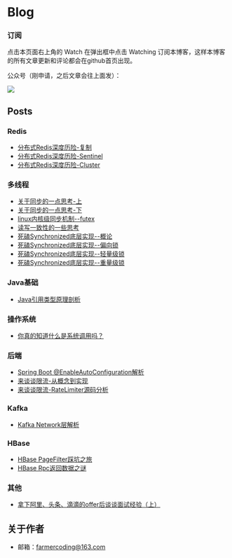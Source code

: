Blog
========

### 订阅
点击本页面右上角的 Watch 在弹出框中点击 Watching 订阅本博客，这样本博客的所有文章更新和评论都会在github首页出现。


公众号（刚申请，之后文章会往上面发）：



![](https://user-gold-cdn.xitu.io/2019/3/18/1698e410bc0a5c37?w=258&h=258&f=jpeg&s=27618)



## Posts

### Redis

- [分布式Redis深度历险-复制](https://github.com/farmerjohngit/myblog/issues/1)
- [分布式Redis深度历险-Sentinel](https://github.com/farmerjohngit/myblog/issues/2)
- [分布式Redis深度历险-Cluster](https://github.com/farmerjohngit/myblog/issues/5)

### 多线程

- [关于同步的一点思考-上](https://github.com/farmerjohngit/myblog/issues/6)
- [关于同步的一点思考-下](https://github.com/farmerjohngit/myblog/issues/7)
- [linux内核级同步机制--futex](https://github.com/farmerjohngit/myblog/issues/8) 
- [读写一致性的一些思考](https://github.com/farmerjohngit/myblog/issues/9)
- [死磕Synchronized底层实现--概论](https://github.com/farmerjohngit/myblog/issues/12)
- [死磕Synchronized底层实现--偏向锁](https://github.com/farmerjohngit/myblog/issues/13)
- [死磕Synchronized底层实现--轻量级锁](https://github.com/farmerjohngit/myblog/issues/14)
- [死磕Synchronized底层实现--重量级锁](https://github.com/farmerjohngit/myblog/issues/15)

### Java基础

- [Java引用类型原理剖析](https://github.com/farmerjohngit/myblog/issues/10)

### 操作系统

- [你真的知道什么是系统调用吗？](https://github.com/farmerjohngit/myblog/issues/20)

### 后端

- [Spring Boot @EnableAutoConfiguration解析](https://github.com/farmerjohngit/myblog/issues/17)
- [来谈谈限流-从概念到实现](https://github.com/farmerjohngit/myblog/issues/18)
- [来谈谈限流-RateLimiter源码分析](https://github.com/farmerjohngit/myblog/issues/19)

### Kafka
- [Kafka Network层解析](https://github.com/farmerjohngit/myblog/issues/16)

### HBase

- [HBase PageFilter踩坑之旅](https://github.com/farmerjohngit/myblog/issues/4)
- [HBase Rpc返回数据之谜](http://www.farmerjohn.top/2018/01/04/hbase-rpc-count/)

### 其他
- [拿下阿里、头条、滴滴的offer后谈谈面试经验（上）](https://github.com/farmerjohngit/myblog/issues/21)

## 关于作者
- 邮箱：farmercoding@163.com
